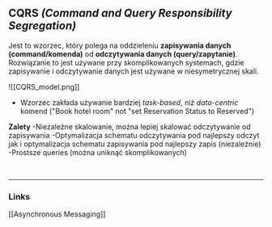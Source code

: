 ## CQRS *(Command and Query Responsibility Segregation)*

Jest to wzorzec, który polega na oddzieleniu **zapisywania danych (command/komenda)** od **odczytywania danych (query/zapytanie)**. Rozwiązanie to jest używane przy skomplikowanych systemach, gdzie zapisywanie i odczytywanie danych jest używane w niesymetrycznej skali. 

![[CQRS_model.png]]

- Wzorzec zakłada używanie bardziej *task-based*, niż *data-centric* komend ("Book hotel room" not "set Reservation Status to Reserved")


**Zalety**
-Niezależne skalowanie, można lepiej skalować odczytywanie od zapisywania
-Optymalizacja schematu odczytywania pod najlepszy odczyt jak i optymalizacja schematu zapisywania pod najlepszy zapis (niezależnie)
-Prostsze queries (można uniknąć skomplikowanych)

<br>

---------------------
### Links
[[Asynchronous Messaging]]